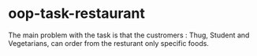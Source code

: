 # oop-task-restaurant
The main problem with the task is that the custromers : Thug, Student and Vegetarians, can order from the resturant only specific foods.

